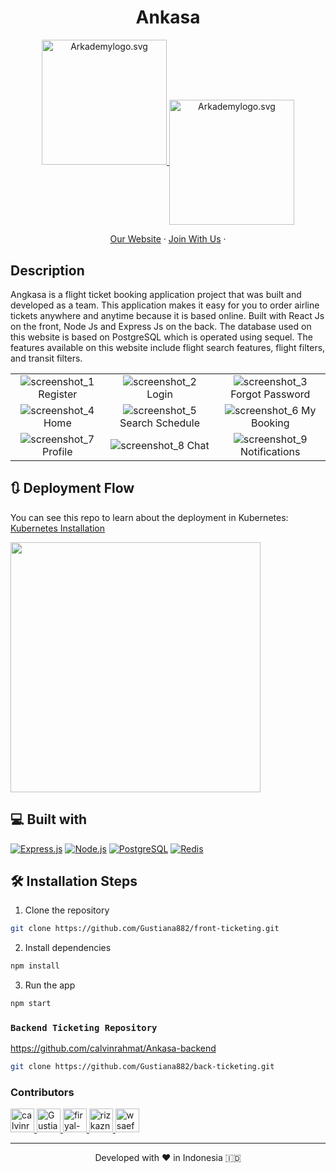 <h1 align="center">
  Ankasa
</h1>

<p align="center">
  <a href="https://www.arkademy.com/auth/signup">
    <img src="https://www.arkademy.com/img/logo%20arkademy.1c82cf5c.svg" width="200px" alt="Arkademylogo.svg" />
  </a>
  <a href="https://www.fazztrack.com/">
    <img src="https://www.fazztrack.com/_nuxt/img/fazztrack-logo-color.db4c9cc.svg" width="200px" align="center" margin-bottom="15px" alt="Arkademylogo.svg" />
  </a>
</p>

<p align="center">
    <a href="https://www.arkademy.com/" target="blank">Our Website</a>
    ·
    <a href="https://www.arkademy.com/auth/signup">Join With Us</a>
    ·
</p>

## Description
Angkasa is a flight ticket booking application project that was built and developed as a team. This application makes it easy for you to order airline tickets anywhere and anytime because it is based online. Built with React Js on the front, Node Js and Express Js on the back. The database used on this website is based on PostgreSQL which is operated using sequel. The features available on this website include flight search features, flight filters, and transit filters.

|  |  |  |
| :---: | :---: | :---: |
| ![screenshot_1](https://res.cloudinary.com/calvin-cloud/image/upload/v1631841043/Ankasa%20SS/Screenshot_from_2021-09-17_08-10-22_p21afv.png) Register  | ![screenshot_2](https://res.cloudinary.com/calvin-cloud/image/upload/v1631845166/Ankasa%20SS/Screenshot_from_2021-09-17_09-19-10_ahq9zu.png) Login  | ![screenshot_3](https://res.cloudinary.com/calvin-cloud/image/upload/v1633478575/Ankasa%20SS/Screenshot_from_2021-10-05_20-37-37_e2wqbf.png) Forgot Password |
| ![screenshot_4](https://res.cloudinary.com/calvin-cloud/image/upload/v1631840613/Ankasa%20SS/Screenshot_from_2021-09-10_08-47-29_lawppz.png) Home| ![screenshot_5](https://res.cloudinary.com/calvin-cloud/image/upload/v1631845096/Ankasa%20SS/Screenshot_from_2021-09-17_09-16-45_jgsxne.png) Search Schedule  |  ![screenshot_6](https://res.cloudinary.com/calvin-cloud/image/upload/v1631861609/Ankasa%20SS/Screenshot_from_2021-09-17_09-21-06_wz0d04.png) My Booking  | 
|![screenshot_7](https://res.cloudinary.com/calvin-cloud/image/upload/v1633491654/Ankasa%20SS/Screenshot_from_2021-10-06_10-40-10_yspiy4.png) Profile | ![screenshot_8](https://res.cloudinary.com/calvin-cloud/image/upload/v1633488136/Ankasa%20SS/Screenshot_from_2021-10-05_20-37-57_bcczuf.png) Chat  |![screenshot_9](https://res.cloudinary.com/calvin-cloud/image/upload/v1633488090/Ankasa%20SS/Screenshot_from_2021-10-05_20-38-28_k0phfr.png) Notifications  |


## :arrows_clockwise: Deployment Flow

You can see this repo to learn about the deployment in Kubernetes:   <a href="https://github.com/calvinrahmat/k8s-install.git">Kubernetes Installation</a>


  <img src="https://res.cloudinary.com/calvin-cloud/image/upload/v1633333761/Blanja%20SS/CI_CD_Flow_page-0001_zykte4.jpg" width="400">


## 💻 Built with

[![Express.js](https://img.shields.io/badge/Express.js-4.x-orange.svg?style=rounded-square)](https://expressjs.com/en/starter/installing.html)
[![Node.js](https://img.shields.io/badge/Node.js-v.12.13-green.svg?style=rounded-square)](https://nodejs.org/)
[![PostgreSQL](https://img.shields.io/badge/PostgreSQL-v.13.3-blue.svg?style=rounded-square)](https://www.postgresql.org/)
[![Redis](https://img.shields.io/badge/Redis-v.6.2-red.svg?style=rounded-square)](https://redis.io/)


## 🛠️ Installation Steps

1. Clone the repository

```bash
git clone https://github.com/Gustiana882/front-ticketing.git
```

2. Install dependencies

```bash
npm install
```

3. Run the app

```bash
npm start
```


### `Backend Ticketing Repository`
 <a href="https://github.com/calvinrahmat/Ankasa-backend" target="blank">https://github.com/calvinrahmat/Ankasa-backend</a>

```bash
git clone https://github.com/Gustiana882/back-ticketing.git
```

### Contributors
<a href = "https://github.com/Gustiana882/front-ticketing/graphs/contributors">
  <img src="https://avatars.githubusercontent.com/u/83713045?s=60&amp;v=4" class="avatar avatar-user" alt="calvinrahmat" width="38" height="38">
  <img src="https://avatars.githubusercontent.com/u/55304067?s=60&amp;v=4" class="avatar avatar-user" alt="Gustiana882" width="38" height="38">
  <img src="https://avatars.githubusercontent.com/u/53255114?s=60&amp;v=4" class="avatar avatar-user" alt="firyal-salsa" width="38" height="38">
  <img src="https://avatars.githubusercontent.com/u/70585701?s=60&amp;v=4" class="avatar avatar-user" alt="rizkazn" width="38" height="38">
  <img src="https://avatars.githubusercontent.com/u/79564390?s=60&amp;v=4" class="avatar avatar-user" alt="wsaefulloh" width="38" height="38">
</a>

<hr>
<p align="center">
Developed with ❤️ in Indonesia 	🇮🇩
</p>
